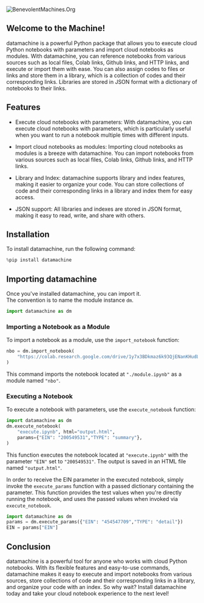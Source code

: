<p align="left" >
  <img src="https://storage.googleapis.com/benevolentmachines/datamachine2.svg" 
       title="BenevolentMachines.Org">
</p>

## Welcome to the Machine!

datamachine is a powerful Python package that allows you to execute cloud Python notebooks with parameters and import cloud notebooks as modules. With datamachine, you can reference notebooks from various sources such as local files, Colab links, Github links, and HTTP links, and execute or import them with ease. You can also assign codes to files or links and store them in a library, which is a collection of codes and their corresponding links. Libraries are stored in JSON format with a dictionary of notebooks to their links. 

## Features

- Execute cloud notebooks with parameters: With datamachine, you can execute cloud notebooks with parameters, which is particularly useful when you want to run a notebook multiple times with different inputs.

- Import cloud notebooks as modules: Importing cloud notebooks as modules is a breeze with datamachine. You can import notebooks from various sources such as local files, Colab links, Github links, and HTTP links.

- Library and Index: datamachine supports library and index features, making it easier to organize your code. You can store collections of code and their corresponding links in a library and index them for easy access.

- JSON support: All libraries and indexes are stored in JSON format, making it easy to read, write, and share with others.

## Installation

To install datamachine, run the following command:

``` python
%pip install datamachine
```

## Importing datamachine

Once you've installed datamachine, you can import it.  
The convention is to name the module instance `dm`.  

```python
import datamachine as dm
```
### Importing a Notebook as a Module

To import a notebook as a module, use the `import_notebook` function:

```python
nbo = dm.import_notebook(
    "https://colab.research.google.com/drive/1y7x3BDkmaz6k93QjENanKHudLV8xB96Q?usp=sharing",
)
```

This command imports the notebook located at `"./module.ipynb"` as a module named `"nbo"`.
### Executing a Notebook

To execute a notebook with parameters, use the `execute_notebook` function:

```python
import datamachine as dm
dm.execute_notebook(
    "execute.ipynb", html="output.html",
    params={"EIN": "200549531","TYPE": "summary"},
)
```

This function executes the notebook located at `"execute.ipynb"` with the parameter `"EIN"` 
set to `"200549531"`. The output is saved in an HTML file named `"output.html"`.

In order to receive the EIN parameter in the executed notebook, simply invoke 
the `execute_params` function with a passed dictionary containing the parameter.
This function provides the test values when you're directly running the notebook, 
and uses the passed values when invoked via `execute_notebook`.    
```python
import datamachine as dm
params = dm.execute_params({"EIN": "454547709","TYPE": "detail"})
EIN = params["EIN"]
```



## Conclusion

datamachine is a powerful tool for anyone who works with cloud Python notebooks. With its flexible features and easy-to-use commands, datamachine makes it easy to execute and import notebooks from various sources, store collections of code and their corresponding links in a library, and organize your code with an index. So why wait? Install datamachine today and take your cloud notebook experience to the next level!

